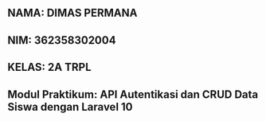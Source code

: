 **NAMA: DIMAS PERMANA**
-
**NIM: 362358302004**
-
**KELAS: 2A TRPL**
-
Modul Praktikum: API Autentikasi dan CRUD Data Siswa 
dengan Laravel 10
-

